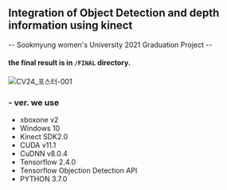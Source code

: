 ## Integration of Object Detection and depth information using kinect  
-- Sookmyung women's University 2021 Graduation Project --

#### the final result is in `/FINAL` directory.

![CV24_포스터-001](https://user-images.githubusercontent.com/53431568/121484306-0ce8d000-ca0a-11eb-9b80-70a8f9a3894e.jpg)

### - ver. we use
- xboxone v2
- Windows 10
- Kinect SDK2.0
- CUDA v11.1
- CuDNN v8.0.4
- Tensorflow 2.4.0
- Tensorflow Objection Detection API
- PYTHON 3.7.0


